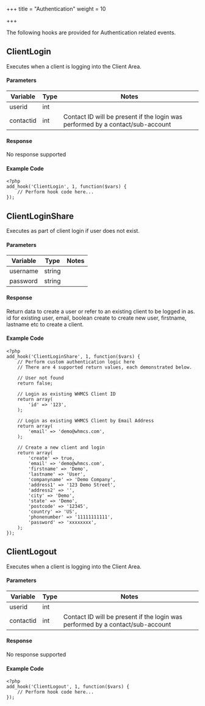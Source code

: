 +++
title = "Authentication"
weight = 10

+++

The following hooks are provided for Authentication related events.

## ClientLogin

Executes when a client is logging into the Client Area.

#### Parameters

| Variable | Type | Notes |
| -------- | ---- | ----- |
| userid | int |  |
| contactid | int | Contact ID will be present if the login was performed by a contact/sub-account |

#### Response

No response supported

#### Example Code

```
<?php
add_hook('ClientLogin', 1, function($vars) {
    // Perform hook code here...
});
```

## ClientLoginShare

Executes as part of client login if user does not exist.

#### Parameters

| Variable | Type | Notes |
| -------- | ---- | ----- |
| username | string |  |
| password | string |  |

#### Response

Return data to create a user or refer to an existing client to be logged in as. id for existing user, email, boolean create to create new user, firstname, lastname etc to create a client.

#### Example Code

```
<?php
add_hook('ClientLoginShare', 1, function($vars) {
    // Perform custom authentication logic here
    // There are 4 supported return values, each demonstrated below.

    // User not found
    return false;

    // Login as existing WHMCS Client ID
    return array(
        'id' => '123',
    );

    // Login as existing WHMCS Client by Email Address
    return array(
        'email' => 'demo@whmcs.com',
    );

    // Create a new client and login
    return array(
        'create' => true,
        'email' => 'demo@whmcs.com',
        'firstname' => 'Demo',
        'lastname' => 'User',
        'companyname' => 'Demo Company',
        'address1' => '123 Demo Street',
        'address2' => '',
        'city' => 'Demo',
        'state' => 'Demo',
        'postcode' => '12345',
        'country' => 'US',
        'phonenumber' => '11111111111',
        'password' => 'xxxxxxxx',
    );
});
```

## ClientLogout

Executes when a client is logging into the Client Area.

#### Parameters

| Variable | Type | Notes |
| -------- | ---- | ----- |
| userid | int |  |
| contactid | int | Contact ID will be present if the login was performed by a contact/sub-account |

#### Response

No response supported

#### Example Code

```
<?php
add_hook('ClientLogout', 1, function($vars) {
    // Perform hook code here...
});
```

